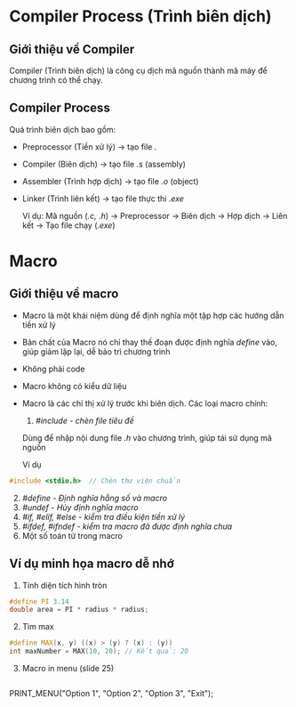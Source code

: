 # Compiler Process (Trình biên dịch)
 ## Giới thiệu về Compiler 
Compiler (Trình biên dịch) là công cụ dịch mã nguồn thành mã máy để chương trình có thể chạy. 

 ## Compiler Process
Quá trình biên dịch bao gồm: 
* Preprocessor (Tiền xử lý) -> tạo file *.*
* Compiler (Biên dịch) -> tạo file *.s* (assembly)
* Assembler (Trình hợp dịch) -> tạo file *.o* (object)
* Linker (Trình liên kết) -> tạo file thực thi *.exe*

  Ví dụ:
  Mã nguồn (*.c, .h*) -> Preprocessor -> Biên dịch -> Hợp dịch -> Liên kết -> Tạo file chạy (*.exe*)

# Macro
 ## Giới thiệu về macro
- Macro là một khái niệm dùng để định nghĩa một tập hợp các hướng dẫn tiền xử lý
- Bản chất của Macro nó chỉ thay thế đoạn được định nghĩa *define* vào, giúp giảm lặp lại, dễ bảo trì chương trình
- Không phải code
- Macro không có kiểu dữ liệu
- Macro là các chỉ thị xử lý trước khi biên dịch. Các loại macro chính:

  1. *#include - chèn file tiêu đề*
  
  Dùng để nhập nội dung file *.h* vào chương trình, giúp tái sử dụng mã nguồn

  Ví dụ
```cpp
#include <stdio.h>  // Chèn thư viện chuẩn
```
  2. *#define - Định nghĩa hằng số và macro*
  3. *#undef - Hủy định nghĩa macro*
  4. *#if, #elif, #else - kiểm tra điều kiện tiền xử lý*
  5. *#ifdef, #ifndef - kiểm tra macro đã được định nghĩa chưa*
  6. Một số toán tử trong macro

## Ví dụ minh họa macro dễ nhớ
 1. Tính diện tích hình tròn
```cpp
#define PI 3.14
double area = PI * radius * radius;
```

 2. Tìm max
```cpp
#define MAX(x, y) ((x) > (y) ? (x) : (y))
int maxNumber = MAX(10, 20); // Kết quả: 20
```
    
 3. Macro in menu (slide 25)

     ```cpp
PRINT_MENU("Option 1", "Option 2", "Option 3", "Exit");
```

